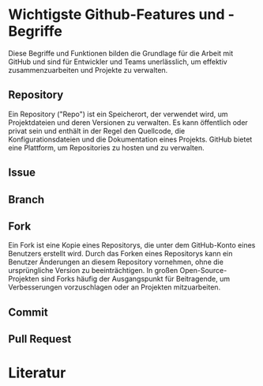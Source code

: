 # Wichtigste Github-Features und -Begriffe

Diese Begriffe und Funktionen bilden die Grundlage für die Arbeit mit GitHub und sind für Entwickler und Teams unerlässlich, 
um effektiv zusammenzuarbeiten und Projekte zu verwalten.

## Repository
Ein Repository ("Repo") ist ein Speicherort, der verwendet wird, um Projektdateien und deren Versionen zu verwalten. Es kann öffentlich 
oder privat sein und enthält in der Regel den Quellcode, die Konfigurationsdateien und die Dokumentation eines Projekts. 
GitHub bietet eine Plattform, um Repositories zu hosten und zu verwalten.

## Issue

## Branch

## Fork
Ein Fork ist eine Kopie eines Repositorys, die unter dem GitHub-Konto eines Benutzers erstellt wird. Durch das Forken 
eines Repositorys kann ein Benutzer Änderungen an diesem Repository vornehmen, ohne die ursprüngliche Version zu beeinträchtigen. 
In großen Open-Source-Projekten sind Forks häufig der Ausgangspunkt für Beitragende, um Verbesserungen vorzuschlagen oder an 
Projekten mitzuarbeiten.

## Commit

## Pull Request

# Literatur
